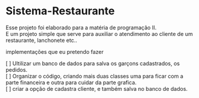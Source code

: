 # Sistema-Restaurante

Esse projeto foi elaborado para a matéria de programação II.  
E um projeto simple que serve para auxiliar o atendimento ao cliente de um restaurante, lanchonete etc..  

implementações que eu pretendo fazer  

[ ] Ultilizar um banco de dados para salva os garçons cadastrados, os pedidos.  
[ ] Organizar o código, criando mais duas classes uma para ficar com a parte financeira e outra para cuidar da parte grafica.  
[ ] criar a opção de cadastra cliente, e também salva no banco de dados.  
